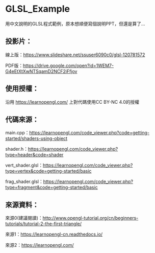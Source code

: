 # GLSL_Example
用中文說明的GLSL程式範例，原本想順便寫個說明PPT，但還是算了...

## 投影片：
線上版：https://www.slideshare.net/ssuser6090c0/glsl-120781572

PDF版：https://drive.google.com/open?id=1WEM7-G4eEtXtXwNTSqamD2NCF2iFfjov

## 使用授權：
沿用 https://learnopengl.com/ 上對代碼使用CC BY-NC 4.0的授權

## 代碼來源：
main.cpp：https://learnopengl.com/code_viewer.php?code=getting-started/shaders-using-object

shader.h：https://learnopengl.com/code_viewer.php?type=header&code=shader

vert_shader.glsl：https://learnopengl.com/code_viewer.php?type=vertex&code=getting-started/basic

frag_shader.glsl：https://learnopengl.com/code_viewer.php?type=fragment&code=getting-started/basic


## 來源資料：
來源0(建議閱讀)：http://www.opengl-tutorial.org/cn/beginners-tutorials/tutorial-2-the-first-triangle/

來源1：https://learnopengl-cn.readthedocs.io/

來源2：https://learnopengl.com/
